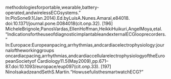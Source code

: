 methodologiesforportable,wearable,battery-operated,andwirelessECGsystems.”
In:PloSone9.1(Jan.2014).Ed.byLuísA.Nunes.Amaral,e84018.
doi:10.1371/journal.pone.0084018(cit.onp.32).
[196] MicheleBrignole,PanosVardas,EllenHoffman,HeikkiHuikuri,AngelMoya,etal.
“IndicationsfortheuseofdiagnosticimplantableandexternalECGlooprecorders.”
In:Europace:Europeanpacing,arrhythmias,andcardiacelectrophysiology:journaloftheworkinggroups
oncardiacpacing,arrhythmias,andcardiaccellularelectrophysiologyoftheEuropeanSocietyof
Cardiology11.5(May2009),pp.671–87.doi:10.1093/europace/eup097(cit.onp.33).
[197] NinoIsakadzeandSethS.Martin.“HowusefulisthesmartwatchECG?”